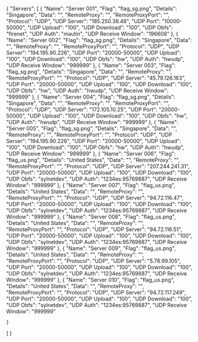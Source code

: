 {
  "Servers": [
    {
      "Name": "Server 001",
      "Flag": "flag_sg.png",
      "Details": "Singapore",
      "Data": "",
      "RemoteProxy": "",
      "RemoteProxyPort": "",
      "Protocol": "UDP",
      "UDP Server": "185.250.38.48",
      "UDP Port": "10000-50000",
      "UDP Upload": "100",
      "UDP Download": "100",
      "UDP Obfs": "firenet",
      "UDP Auth": "mautin",
      "UDP Receive Window": "196608"
    },
    {
      "Name": "Server 002",
      "Flag": "flag_sg.png",
      "Details": "Singapore",
      "Data": "",
      "RemoteProxy": "",
      "RemoteProxyPort": "",
      "Protocol": "UDP",
      "UDP Server": "194.195.90.226",
      "UDP Port": "20000-50000",
      "UDP Upload": "100",
      "UDP Download": "100",
      "UDP Obfs": "hw",
      "UDP Auth": "hwudp",
      "UDP Receive Window": "999999"
    },
    {
      "Name": "Server 003",
      "Flag": "flag_sg.png",
      "Details": "Singapore",
      "Data": "",
      "RemoteProxy": "",
      "RemoteProxyPort": "",
      "Protocol": "UDP",
      "UDP Server": "45.79.126.163",
      "UDP Port": "20000-50000",
      "UDP Upload": "100",
      "UDP Download": "100",
      "UDP Obfs": "hw",
      "UDP Auth": "hwudp",
      "UDP Receive Window": "999999"
    },
    {
      "Name": "Server 004",
      "Flag": "flag_sg.png",
      "Details": "Singapore",
      "Data": "",
      "RemoteProxy": "",
      "RemoteProxyPort": "",
      "Protocol": "UDP",
      "UDP Server": "172.105.10.25",
      "UDP Port": "20000-50000",
      "UDP Upload": "100",
      "UDP Download": "100",
      "UDP Obfs": "hw",
      "UDP Auth": "hwudp",
      "UDP Receive Window": "999999"
     },
      {
      "Name": "Server 005",
      "Flag": "flag_sg.png",
      "Details": "Singapore",
      "Data": "",
      "RemoteProxy": "",
      "RemoteProxyPort": "",
      "Protocol": "UDP",
      "UDP Server": "194.195.90.226",
      "UDP Port": "20000-50000",
      "UDP Upload": "100",
      "UDP Download": "100",
      "UDP Obfs": "hw",
      "UDP Auth": "hwudp",
      "UDP Receive Window": "999999"
    },
    {
      "Name": "Server 006",
      "Flag": "flag_us.png",
      "Details": "United States",
      "Data": "",
      "RemoteProxy": "",
      "RemoteProxyPort": "",
      "Protocol": "UDP",
      "UDP Server": "207.244.241.31",
      "UDP Port": "20000-50000",
      "UDP Upload": "100",
      "UDP Download": "100",
      "UDP Obfs": "sylnetdev",
      "UDP Auth": "1234es:95769887",
      "UDP Receive Window": "999999"
    },
    {
      "Name": "Server 007",
      "Flag": "flag_us.png",
      "Details": "United States",
      "Data": "",
      "RemoteProxy": "",
      "RemoteProxyPort": "",
      "Protocol": "UDP",
      "UDP Server": "94.72.116.47",
      "UDP Port": "20000-50000",
      "UDP Upload": "100",
      "UDP Download": "100",
      "UDP Obfs": "sylnetdev",
      "UDP Auth": "1234es:95769887",
      "UDP Receive Window": "999999"
    },
    {
      "Name": "Server 008",
      "Flag": "flag_us.png",
      "Details": "United States",
      "Data": "",
      "RemoteProxy": "",
      "RemoteProxyPort": "",
      "Protocol": "UDP",
      "UDP Server": "94.72.116.51",
      "UDP Port": "20000-50000",
      "UDP Upload": "100",
      "UDP Download": "100",
      "UDP Obfs": "sylnetdev",
      "UDP Auth": "1234es:95769887",
      "UDP Receive Window": "999999"
    },
    {
      "Name": "Server 009",
      "Flag": "flag_us.png",
      "Details": "United States",
      "Data": "",
      "RemoteProxy": "",
      "RemoteProxyPort": "",
      "Protocol": "UDP",
      "UDP Server": "5.78.99.105",
      "UDP Port": "20000-50000",
      "UDP Upload": "100",
      "UDP Download": "100",
      "UDP Obfs": "sylnetdev",
      "UDP Auth": "1234es:95769887",
      "UDP Receive Window": "999999"
    },
    {
      "Name": "Server 010",
      "Flag": "flag_us.png",
      "Details": "United States",
      "Data": "",
      "RemoteProxy": "",
      "RemoteProxyPort": "",
      "Protocol": "UDP",
      "UDP Server": "94.72.117.249",
      "UDP Port": "20000-50000",
      "UDP Upload": "100",
      "UDP Download": "100",
      "UDP Obfs": "sylnetdev",
      "UDP Auth": "1234es:95769887",
      "UDP Receive Window": "999999"
    
    }
  ]
}

